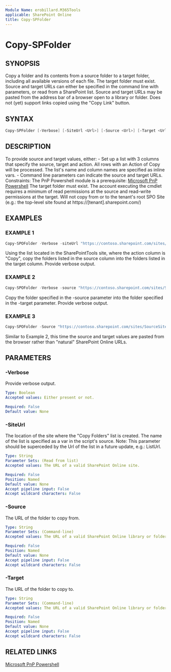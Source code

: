 ```yaml
---
Module Name: erobillard.M365Tools
applicable: SharePoint Online
title: Copy-SPFolder
---
```

  
# Copy-SPFolder

## SYNOPSIS
Copy a folder and its contents from a source folder to a target folder, including all available versions of each file. The target folder must exist. 
Source and target URLs can either be specified in the command line with parameters, or read from a SharePoint list.
Source and target URLs may be pasted from the address bar of a browser open to a library or folder. Does not (yet) support links copied using the "Copy Link" button.


## SYNTAX

```powershell
Copy-SPFolder [-Verbose] [-SiteUrl <Url>] [-Source <Url>] [-Target <Url>]
```

## DESCRIPTION
To provide source and target values, either:
    - Set up a list with 3 columns that specify the source, target and action. All rows with an Action of Copy will be processed. The list's name and column names are specified as inline vars.
    - Command line parameters can indicate the source and target URLs.
Constraints: 
    The PnP Powershell module is a prerequisite: [Microsoft PnP Powershell](https://aka.ms/m365pnp) 
    The target folder must exist.
    The account executing the cmdlet requires a minimum of read permissions at the source and read-write permissions at the target. 
    Will not copy from or to the tenant's root SPO Site (e.g.: the top-level site found at https://[tenant].sharepoint.com/)

## EXAMPLES

### EXAMPLE 1
```powershell
Copy-SPOFolder -Verbose -siteUrl "https://contoso.sharepoint.com/sites/SharePointTools" 
```

Using the list located in the SharePointTools site, where the action column is "Copy", copy the folders listed in the source column into the folders listed in the target column. Provide verbose output. 

### EXAMPLE 2
```powershell
Copy-SPOFolder -Verbose -source "https://contoso.sharepoint.com/sites/SourceSite/Shared Documents" -Target "https://contoso.sharepoint.com/sites/TargetSite/Shared Documents" 
```

Copy the folder specified in the -source parameter into the folder specified in the -target parameter. Provide verbose output. 

### EXAMPLE 3
```powershell
Copy-SPOFolder -Source "https://contoso.sharepoint.com/sites/SourceSite/Shared%20Documents/Forms/AllItems.aspx?id=%2Fsites%2FSourceSite%2FShared%20Documents%2FGeneral" -Target "https://contoso.sharepoint.com/sites/TargetSite/Shared%20Documents/Forms/AllItems.aspx?id=%2Fsites%2FSiteB%2FShared%20Documents%2FGeneral&viewid=9427acf1%2De1ae%2D4ecc%2Db456%2D4a1bead7726b" 
```

Similar to Example 2, this time the source and target values are pasted from the browser rather than "natural" SharePoint Online URLs.

## PARAMETERS

### -Verbose
Provide verbose output.

```yaml
Type: Boolean
Accepted values: Either present or not.

Required: False
Default value: None
```

### -SiteUrl
The location of the site where the "Copy Folders" list is created. The name of the list is specified as a var in the script's source. 
Note: This parameter should be superceded by the Url of the list in a future update, e.g.: ListUrl.

```yaml
Type: String
Parameter Sets: (Read from list)
Accepted values: The URL of a valid SharePoint Online site. 

Required: False
Position: Named
Default value: None
Accept pipeline input: False
Accept wildcard characters: False
```

### -Source
The URL of the folder to copy from. 

```yaml
Type: String
Parameter Sets: (Command-line)
Accepted values: The URL of a valid SharePoint Online library or folder. 

Required: False
Position: Named
Default value: None
Accept pipeline input: False
Accept wildcard characters: False
```

### -Target
The URL of the folder to copy to. 

```yaml
Type: String
Parameter Sets: (Command-line)
Accepted values: The URL of a valid SharePoint Online library or folder. 

Required: False
Position: Named
Default value: None
Accept pipeline input: False
Accept wildcard characters: False
```

## RELATED LINKS

[Microsoft PnP Powershell](https://aka.ms/m365pnp)
